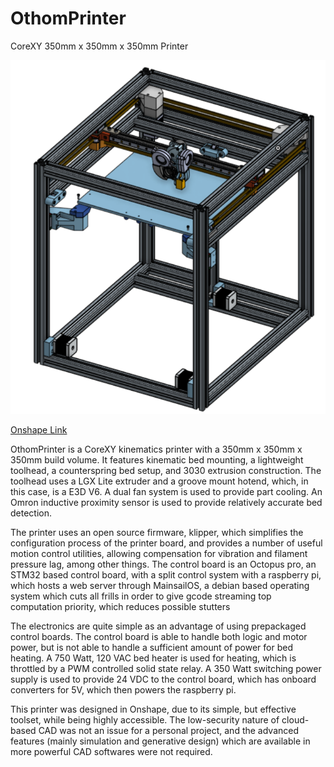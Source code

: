 # OthomPrinter
CoreXY 350mm x 350mm x 350mm Printer

![alt text](https://github.com/moothemoo/OthomPrinter/blob/main/Assembly%20Screenshot?raw=true)

[Onshape Link](https://cad.onshape.com/documents/486057f9bfa2f3c877bee928/w/97106b5181098ec6194ae382/e/accf4027831999f4600c351c?renderMode=0&uiState=6726fb736543a6303cf7b057)

OthomPrinter is a CoreXY kinematics printer with a 350mm x 350mm x 350mm build volume. It features kinematic bed mounting, a lightweight toolhead, a counterspring bed setup, and 3030 extrusion construction. The 
toolhead uses a LGX Lite extruder and a groove mount hotend, which, in this case, is a E3D V6. A dual fan system is used to provide part cooling. An Omron inductive proximity sensor is used to provide relatively 
accurate bed detection.

The printer uses an open source firmware, klipper, which simplifies the configuration process of the printer board, and provides a number of useful motion control utilities, allowing compensation for vibration and
filament pressure lag, among other things. The control board is an Octopus pro, an STM32 based control board, with a split control system with a raspberry pi, which hosts a web server through MainsailOS, a debian
based operating system which cuts all frills in order to give gcode streaming top computation priority, which reduces possible stutters

The electronics are quite simple as an advantage of using prepackaged control boards. The control board is able to handle both logic and motor power, but is not able to handle a sufficient amount of power for bed 
heating. A 750 Watt, 120 VAC bed heater is used for heating, which is throttled by a PWM controlled solid state relay. A 350 Watt switching power supply is used to provide 24 VDC to the control board, which has
onboard converters for 5V, which then powers the raspberry pi.

This printer was designed in Onshape, due to its simple, but effective toolset, while being highly accessible. The low-security nature of cloud-based CAD was not an issue for a personal project, and the advanced 
features (mainly simulation and generative design) which are available in more powerful CAD softwares were not required.

